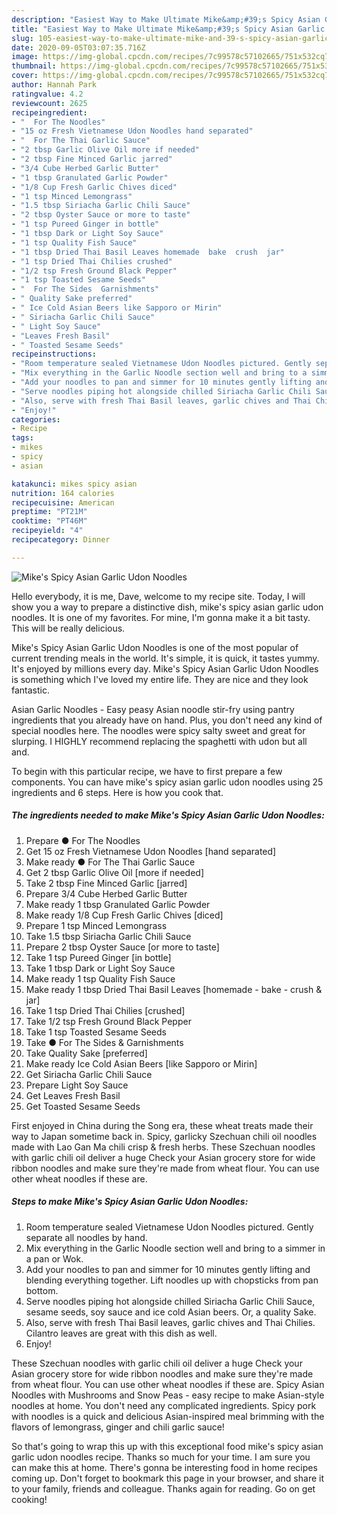 ```yaml
---
description: "Easiest Way to Make Ultimate Mike&amp;#39;s Spicy Asian Garlic Udon Noodles"
title: "Easiest Way to Make Ultimate Mike&amp;#39;s Spicy Asian Garlic Udon Noodles"
slug: 105-easiest-way-to-make-ultimate-mike-and-39-s-spicy-asian-garlic-udon-noodles
date: 2020-09-05T03:07:35.716Z
image: https://img-global.cpcdn.com/recipes/7c99578c57102665/751x532cq70/mikes-spicy-asian-garlic-udon-noodles-recipe-main-photo.jpg
thumbnail: https://img-global.cpcdn.com/recipes/7c99578c57102665/751x532cq70/mikes-spicy-asian-garlic-udon-noodles-recipe-main-photo.jpg
cover: https://img-global.cpcdn.com/recipes/7c99578c57102665/751x532cq70/mikes-spicy-asian-garlic-udon-noodles-recipe-main-photo.jpg
author: Hannah Park
ratingvalue: 4.2
reviewcount: 2625
recipeingredient:
- "  For The Noodles"
- "15 oz Fresh Vietnamese Udon Noodles hand separated"
- "  For The Thai Garlic Sauce"
- "2 tbsp Garlic Olive Oil more if needed"
- "2 tbsp Fine Minced Garlic jarred"
- "3/4 Cube Herbed Garlic Butter"
- "1 tbsp Granulated Garlic Powder"
- "1/8 Cup Fresh Garlic Chives diced"
- "1 tsp Minced Lemongrass"
- "1.5 tbsp Siriacha Garlic Chili Sauce"
- "2 tbsp Oyster Sauce or more to taste"
- "1 tsp Pureed Ginger in bottle"
- "1 tbsp Dark or Light Soy Sauce"
- "1 tsp Quality Fish Sauce"
- "1 tbsp Dried Thai Basil Leaves homemade  bake  crush  jar"
- "1 tsp Dried Thai Chilies crushed"
- "1/2 tsp Fresh Ground Black Pepper"
- "1 tsp Toasted Sesame Seeds"
- "  For The Sides  Garnishments"
- " Quality Sake preferred"
- " Ice Cold Asian Beers like Sapporo or Mirin"
- " Siriacha Garlic Chili Sauce"
- " Light Soy Sauce"
- "Leaves Fresh Basil"
- " Toasted Sesame Seeds"
recipeinstructions:
- "Room temperature sealed Vietnamese Udon Noodles pictured. Gently separate all noodles by hand."
- "Mix everything in the Garlic Noodle section well and bring to a simmer in a pan or Wok."
- "Add your noodles to pan and simmer for 10 minutes gently lifting and blending everything together. Lift noodles up with chopsticks from pan bottom."
- "Serve noodles piping hot alongside chilled Siriacha Garlic Chili Sauce, sesame seeds, soy sauce and ice cold Asian beers. Or, a quality Sake."
- "Also, serve with fresh Thai Basil leaves, garlic chives and Thai Chilies. Cilantro leaves are great with this dish as well."
- "Enjoy!"
categories:
- Recipe
tags:
- mikes
- spicy
- asian

katakunci: mikes spicy asian 
nutrition: 164 calories
recipecuisine: American
preptime: "PT21M"
cooktime: "PT46M"
recipeyield: "4"
recipecategory: Dinner

---
```



![Mike&#39;s Spicy Asian Garlic Udon Noodles](https://img-global.cpcdn.com/recipes/7c99578c57102665/751x532cq70/mikes-spicy-asian-garlic-udon-noodles-recipe-main-photo.jpg)

Hello everybody, it is me, Dave, welcome to my recipe site. Today, I will show you a way to prepare a distinctive dish, mike&#39;s spicy asian garlic udon noodles. It is one of my favorites. For mine, I'm gonna make it a bit tasty. This will be really delicious.

Mike&#39;s Spicy Asian Garlic Udon Noodles is one of the most popular of current trending meals in the world. It's simple, it is quick, it tastes yummy. It's enjoyed by millions every day. Mike&#39;s Spicy Asian Garlic Udon Noodles is something which I've loved my entire life. They are nice and they look fantastic.

Asian Garlic Noodles - Easy peasy Asian noodle stir-fry using pantry ingredients that you already have on hand. Plus, you don&#39;t need any kind of special noodles here. The noodles were spicy salty sweet and great for slurping. I HIGHLY recommend replacing the spaghetti with udon but all and.


To begin with this particular recipe, we have to first prepare a few components. You can have mike&#39;s spicy asian garlic udon noodles using 25 ingredients and 6 steps. Here is how you cook that.

<!--inarticleads1-->

##### The ingredients needed to make Mike&#39;s Spicy Asian Garlic Udon Noodles:

1. Prepare  ● For The Noodles
1. Get 15 oz Fresh Vietnamese Udon Noodles [hand separated]
1. Make ready  ● For The Thai Garlic Sauce
1. Get 2 tbsp Garlic Olive Oil [more if needed]
1. Take 2 tbsp Fine Minced Garlic [jarred]
1. Prepare 3/4 Cube Herbed Garlic Butter
1. Make ready 1 tbsp Granulated Garlic Powder
1. Make ready 1/8 Cup Fresh Garlic Chives [diced]
1. Prepare 1 tsp Minced Lemongrass
1. Take 1.5 tbsp Siriacha Garlic Chili Sauce
1. Prepare 2 tbsp Oyster Sauce [or more to taste]
1. Take 1 tsp Pureed Ginger [in bottle]
1. Take 1 tbsp Dark or Light Soy Sauce
1. Make ready 1 tsp Quality Fish Sauce
1. Make ready 1 tbsp Dried Thai Basil Leaves [homemade - bake - crush &amp; jar]
1. Take 1 tsp Dried Thai Chilies [crushed]
1. Take 1/2 tsp Fresh Ground Black Pepper
1. Take 1 tsp Toasted Sesame Seeds
1. Take  ● For The Sides &amp; Garnishments
1. Take  Quality Sake [preferred]
1. Make ready  Ice Cold Asian Beers [like Sapporo or Mirin]
1. Get  Siriacha Garlic Chili Sauce
1. Prepare  Light Soy Sauce
1. Get Leaves Fresh Basil
1. Get  Toasted Sesame Seeds


First enjoyed in China during the Song era, these wheat treats made their way to Japan sometime back in. Spicy, garlicky Szechuan chili oil noodles made with Lao Gan Ma chili crisp &amp; fresh herbs. These Szechuan noodles with garlic chili oil deliver a huge Check your Asian grocery store for wide ribbon noodles and make sure they&#39;re made from wheat flour. You can use other wheat noodles if these are. 

<!--inarticleads2-->

##### Steps to make Mike&#39;s Spicy Asian Garlic Udon Noodles:

1. Room temperature sealed Vietnamese Udon Noodles pictured. Gently separate all noodles by hand.
1. Mix everything in the Garlic Noodle section well and bring to a simmer in a pan or Wok.
1. Add your noodles to pan and simmer for 10 minutes gently lifting and blending everything together. Lift noodles up with chopsticks from pan bottom.
1. Serve noodles piping hot alongside chilled Siriacha Garlic Chili Sauce, sesame seeds, soy sauce and ice cold Asian beers. Or, a quality Sake.
1. Also, serve with fresh Thai Basil leaves, garlic chives and Thai Chilies. Cilantro leaves are great with this dish as well.
1. Enjoy!


These Szechuan noodles with garlic chili oil deliver a huge Check your Asian grocery store for wide ribbon noodles and make sure they&#39;re made from wheat flour. You can use other wheat noodles if these are. Spicy Asian Noodles with Mushrooms and Snow Peas - easy recipe to make Asian-style noodles at home. You don&#39;t need any complicated ingredients. Spicy pork with noodles is a quick and delicious Asian-inspired meal brimming with the flavors of lemongrass, ginger and chili garlic sauce! 

So that's going to wrap this up with this exceptional food mike&#39;s spicy asian garlic udon noodles recipe. Thanks so much for your time. I am sure you can make this at home. There's gonna be interesting food in home recipes coming up. Don't forget to bookmark this page in your browser, and share it to your family, friends and colleague. Thanks again for reading. Go on get cooking!
